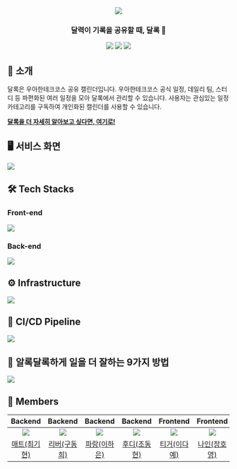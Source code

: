<div align="center">
<img src="https://user-images.githubusercontent.com/11745691/185735071-5eb23eaa-745b-4d69-a336-b64e5a6f011e.png" />

### 달력이 기록을 공유할 때, 달록 🌙

[<img src="https://img.shields.io/badge/-dallog.me-important?style=flat&logo=google-chrome&logoColor=white" />](https://dallog.me) [<img src="https://img.shields.io/badge/-tech blog-blue?style=flat&logo=google-chrome&logoColor=white" />](https://dallog.github.io) [<img src="https://img.shields.io/badge/release-v1.1.5-critical?style=flat&logo=google-chrome&logoColor=white" />](https://github.com/woowacourse-teams/2022-dallog/releases/tag/v1.1.5)

[](https://dallog.me)

</div>

## 🌙 소개

달록은 우아한테크코스 공유 캘린더입니다. 우아한테크코스 공식 일정, 데일리 팀, 스터디 등 파편화된 여러 일정을 모아 달록에서 관리할 수 있습니다. 사용자는 관심있는 일정 카테고리를 구독하여 개인화된 캘린더를 사용할 수 있습니다.

**[달록을 더 자세히 알아보고 싶다면, 여기로!](https://sites.google.com/woowahan.com/woowacourse-demo-4th/%ED%94%84%EB%A1%9C%EC%A0%9D%ED%8A%B8/%EB%8B%AC%EB%A1%9D)**

## 🖥 서비스 화면

![](https://user-images.githubusercontent.com/11745691/194251748-1a5f5819-7ae8-4648-a45e-6c02399af812.png)

## 🛠 Tech Stacks

### Front-end

![](https://user-images.githubusercontent.com/11745691/197112888-c634aecc-fe5b-4087-94f9-cd4d0c4ab553.png)

### Back-end

![](https://user-images.githubusercontent.com/11745691/197112828-fd63411d-f7be-4501-b13e-5b450ccf0c40.png)

## ⚙️ Infrastructure

![](https://user-images.githubusercontent.com/11745691/197112936-d3b80ed4-f0fb-477a-8099-2600f36e9061.png)

## 🔀 CI/CD Pipeline

![](https://user-images.githubusercontent.com/11745691/197113000-dc562bfa-c1ad-4500-91d9-908b2d7c7014.png)

## 🌈 알록달록하게 일을 더 잘하는 9가지 방법

![](https://user-images.githubusercontent.com/11745691/185748153-bf170c7a-99cd-49ee-9420-397af9c7f35e.png)

## 👥 Members

|                   Backend                    |                      Backend                       |                     Backend                      |                   Backend                    |                    Frontend                    |                  Frontend                   |
| :------------------------------------------: | :------------------------------------------------: | :----------------------------------------------: | :------------------------------------------: | :--------------------------------------------: | :-----------------------------------------: |
| ![](https://github.com/hyeonic.png?size=120) | ![](https://github.com/gudonghee2000.png?size=120) | ![](https://github.com/summerlunaa.png?size=120) | ![](https://github.com/devHudi.png?size=120) | ![](https://github.com/daaaayeah.png?size=120) | ![](https://github.com/jhy979.png?size=120) |
|  [매트(최기현)](https://github.com/hyeonic)  |  [리버(구동희)](https://github.com/gudonghee2000)  |  [파랑(이하은)](https://github.com/summerlunaa)  |  [후디(조동현)](https://github.com/devHudi)  |  [티거(이다예)](https://github.com/daaaayeah)  |  [나인(장호영)](https://github.com/jhy979)  |
